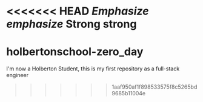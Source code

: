<<<<<<< HEAD
*Emphasize* _emphasize_
**Strong** __strong__
=======
# holbertonschool-zero_day
I'm now a Holberton Student, this is my first repository as a full-stack engineer
>>>>>>> 1aaf950af1f898533575f8c5265bd9685b11004e
